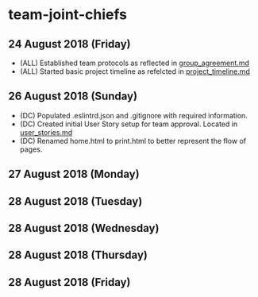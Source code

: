 # team-joint-chiefs

## 24 August 2018 (Friday)
- (ALL) Established team protocols as reflected in [group_agreement.md](group_agreement.md)
- (ALL) Started basic project timeline as refelcted in [project_timeline.md](project_timeline.md)



## 26 August 2018 (Sunday)
- (DC) Populated .eslintrd.json and .gitignore with required information.
- (DC) Created initial User Story setup for team approval. Located in [user_stories.md](user_stories.md)
- (DC) Renamed home.html to print.html to better represent the flow of pages.


## 27 August 2018 (Monday)




## 28 August 2018 (Tuesday)




## 28 August 2018 (Wednesday)




## 28 August 2018 (Thursday)




## 28 August 2018 (Friday)